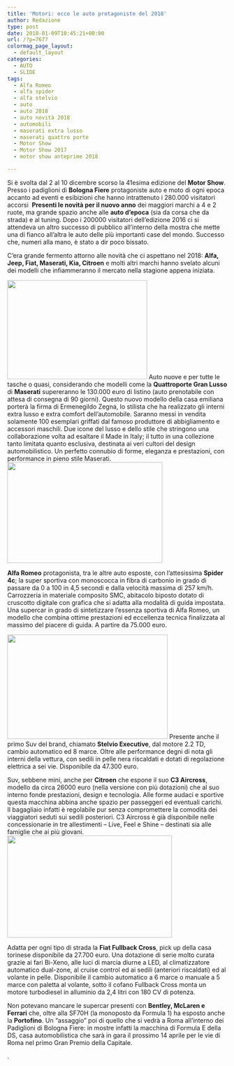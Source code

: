 ```yaml
---
title: 'Motori: ecco le auto protagoniste del 2018'
author: Redazione
type: post
date: 2018-01-09T10:45:21+00:00
url: /?p=7677
colormag_page_layout:
  - default_layout
categories:
  - AUTO
  - SLIDE
tags:
  - Alfa Romeo
  - alfa spider
  - alfa stelvio
  - auto
  - auto 2018
  - auto novità 2018
  - automobili
  - maserati extra lusso
  - maserati quattro porte
  - Motor Show
  - Motor Show 2017
  - motor show anteprime 2018

---
```

Si è svolta dal 2 al 10 dicembre scorso la 41esima edizione del **Motor Show**. Presso i padiglioni di **Bologna Fiere** protagoniste auto e moto di ogni epoca accanto ad eventi e esibizioni che hanno intrattenuto i 280.000 visitatori accorsi  **Presenti le novità per il nuovo anno** dei maggiori marchi a 4 e 2 ruote, ma grande spazio anche alle **auto d’epoca** (sia da corsa che da strada) e al tuning. Dopo i 200000 visitatori dell’edizione 2016 ci si attendeva un altro successo di pubblico all’interno della mostra che mette una di fianco all’altra le auto delle più importanti case del mondo. Successo che, numeri alla mano, è stato a dir poco bissato.

C’era grande fermento attorno alle novità che ci aspettano nel 2018: **Alfa, Jeep, Fiat, Maserati, Kia, Citroen** e molti altri marchi hanno svelato alcuni dei modelli che infiammeranno il mercato nella stagione appena iniziata.

<img decoding="async" loading="lazy" class=" wp-image-7682 alignleft" src="https://progressonline.it/wp-content/uploads/2018/01/Maserati-Quattroporte-GranLusso-18-interior-seats-300x201.jpg" alt="" width="320" height="227" /> Auto nuove e per tutte le tasche o quasi, considerando che modelli come la **Quattroporte Gran Lusso** di **Maserati** supereranno le 130.000 euro di listino (auto prenotabile con attesa di consegna di 90 giorni). Questo nuovo modello della casa emiliana porterà la firma di Ermenegildo Zegna, lo stilista che ha realizzato gli interni extra lusso e extra comfort dell’automobile. Saranno messi in vendita solamente 100 esemplari griffati dal famoso produttore di abbigliamento e accessori maschili. Due icone del lusso e dello stile che stringono una collaborazione volta ad esaltare il Made in Italy; il tutto in una collezione tanto limitata quanto esclusiva, destinata ai veri cultori del design automobilistico. Un perfetto connubio di forme, eleganza e prestazioni, con performance in pieno stile Maserati.<img decoding="async" loading="lazy" class="alignnone  wp-image-7678 alignright" src="https://progressonline.it/wp-content/uploads/2018/01/Alfa-Romeo-4C-Spider-1-300x195.jpg" alt="" width="355" height="231" />

**Alfa Romeo** protagonista, tra le altre auto esposte, con l’attesissima **Spider 4c**; la super sportiva con monoscocca in fibra di carbonio in grado di passare da 0 a 100 in 4,5 secondi e dalla velocità massima di 257 km/h. Carrozzeria in materiale composito SMC, abitacolo biposto dotato di cruscotto digitale con grafica che si adatta alla modalità di guida impostata. Una supercar in grado di sintetizzare l’essenza sportiva di Alfa Romeo, un modello che combina ottime prestazioni ed eccellenza tecnica finalizzata al massimo del piacere di guida. A partire da 75.000 euro.

<img decoding="async" loading="lazy" class=" wp-image-7679 alignleft" src="https://progressonline.it/wp-content/uploads/2018/01/stelvio-executive-300x169.jpg" alt="" width="367" height="239" /> Presente anche il primo Suv del brand, chiamato **Stelvio Executive**, dal motore 2.2 TD, cambio automatico ed 8 marce. Oltre alle performance degni di nota gli interni della vettura, con sedili in pelle nera riscaldati e dotati di regolazione elettrica a sei vie. Disponibile da 47.300 euro.

Suv, sebbene mini, anche per **Citroen** che espone il suo **C3 Aircross**, modello da circa 26000 euro (nella versione con più dotazioni) che al suo interno fonde prestazioni, design e tecnologia. Alle forme audaci e sportive questa macchina abbina anche spazio per passeggeri ed eventuali carichi. Il bagagliaio infatti è regolabile pur senza compromettere la comodità dei viaggiatori seduti sui sedili posteriori. C3 Aircross è già disponibile nelle concessionarie in tre allestimenti – Live, Feel e Shine – destinati sia alle famiglie che ai più giovani.<img decoding="async" loading="lazy" class=" wp-image-7681 alignright" src="https://progressonline.it/wp-content/uploads/2018/01/citroen-c3-aircross-2017-09-primo-contatto_06-300x184.jpg" alt="" width="377" height="234" />

Adatta per ogni tipo di strada la **Fiat Fullback Cross**, pick up della casa torinese disponibile da 27.700 euro. Una dotazione di serie molto curata grazie ai fari Bi-Xeno, alle luci di marcia diurne a LED, al climatizzatore automatico dual-zone, al cruise control ed ai sedili (anteriori riscaldati) ed al volante in pelle. Disponibile il cambio automatico a 6 marce o manuale a 5 marce con paletta al volante, sotto il cofano Fullback Cross monta un motore turbodiesel in alluminio da 2,4 litri con 180 CV di potenza.

Non potevano mancare le supercar presenti con **Bentley, McLaren e Ferrari** che, oltre alla SF70H (la monoposto da Formula 1) ha esposto anche la **Portofino**. Un “assaggio” poi di quello che si vedrà a Roma all’interno dei Padiglioni di Bologna Fiere: in mostre infatti la macchina di Formula E della DS, casa automobilistica che sarà in gara il prossimo 14 aprile per le vie di Roma nel primo Gran Premio della Capitale.

.